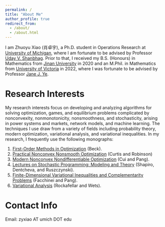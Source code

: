 ```yaml
---
permalink: /
title: "About Me"
author_profile: true
redirect_from: 
  - /about/
  - /about.html
---
```


I am Zhuoyu Xiao (肖卓宇), a Ph.D. student in Operations Research at [University of Michigan](https://umich.edu/), where I am fortunate to be advised by Professor [Uday V. Shanbhag](https://udaybag2.github.io/).  Prior to that, I received my B.S. (Honours) in Mathematics from [Jinan University](https://english.jnu.edu.cn/) in 2020 and an M.Phil. in Mathematics from [University of Victoria](https://www.uvic.ca/) in 2022, where I was fortunate to be advised by Professor [Jane J. Ye](https://web.uvic.ca/~janeye/).


Research Interests
======
My research interests focus on developing and analyzing algorithms for solving optimization, games, and equilibrium problems complicated by nonconvexity, nonmonotonicity, nonsmoothness, and stochasticity, arising in power systems and markets, network models, and machine learning. The techniques I use draw from a variety of fields including probability theory, modern optimization, variational analysis, and variational inequalities. In my research, I frequently use the following monographs:

1. [First-Order Methods in Optimization](https://epubs.siam.org/doi/book/10.1137/1.9781611974997) (Beck).
2. [Practical Nonconvex Nonsmooth Optimization](https://epubs.siam.org/doi/10.1137/1.9781611978599) (Curtis and Robinson)
3. [Modern Nonconvex Nondifferentiable Optimization](https://epubs.siam.org/doi/book/10.1137/1.9781611976748) (Cui and Pang).
4. [Lectures on Stochastic Programming: Modeling and Theory](https://epubs.siam.org/doi/book/10.1137/1.9781611976595) (Shapiro, Dentcheva, and Ruszczynski).
5. [Finite-Dimensional Variational Inequalities and Complementarity Problems](https://link.springer.com/book/10.1007/b97543) (Facchinei and Pang).
6. [Variational Analysis](https://link.springer.com/book/10.1007/978-3-642-02431-3) (Rockafellar and Wets).


Contact Info
======
Email: zyxiao AT umich DOT edu
